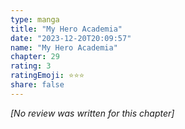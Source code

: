 ```yaml
---
type: manga
title: "My Hero Academia"
date: "2023-12-20T20:09:57"
name: "My Hero Academia"
chapter: 29
rating: 3
ratingEmoji: ⭐️⭐️⭐️
share: false
---
```


_[No review was written for this chapter]_

